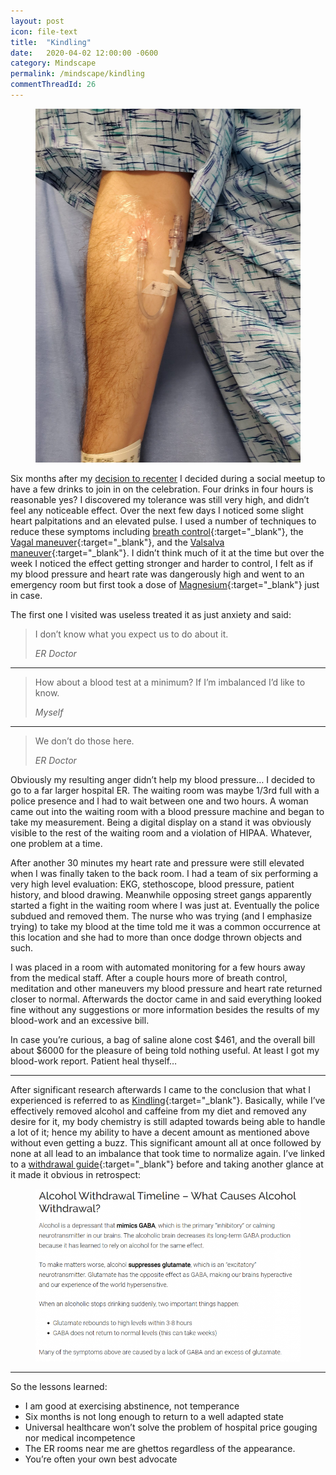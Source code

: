 ```yaml
---
layout: post
icon: file-text
title:  "Kindling"
date:   2020-04-02 12:00:00 -0600
category: Mindscape
permalink: /mindscape/kindling
commentThreadId: 26
---
```


<figure>
    <img src="/media-library/iv-arm.jpg" alt="IV into arm">
</figure>

Six months after my [decision to recenter](/mindscape/2019/07/07/re-centering.html) I decided during a social meetup to have a few drinks to join in on the celebration. Four drinks in four hours is reasonable yes? I discovered my tolerance was still very high, and didn’t feel any noticeable effect. Over the next few days I noticed some slight heart palpitations and an elevated pulse. I used a number of techniques to reduce these symptoms including [breath control](https://www.ncbi.nlm.nih.gov/pubmed/17004338/){:target="_blank"}, the [Vagal maneuver](https://en.wikipedia.org/wiki/Vagal_maneuver){:target="_blank"}, and the [Valsalva maneuver](https://en.wikipedia.org/wiki/Valsalva_maneuver){:target="_blank"}. I didn’t think much of it at the time but over the week I noticed the effect getting stronger and harder to control, I felt as if my blood pressure and heart rate was dangerously high and went to an emergency room but first took a dose of [Magnesium](https://en.wikipedia.org/wiki/Magnesium_deficiency#Arrhythmia){:target="_blank"} just in case.

The first one I visited was useless treated it as just anxiety and said:

> I don’t know what you expect us to do about it.
>
> <cite>ER Doctor</cite>

---

> How about a blood test at a minimum? If I’m imbalanced I’d like to know.
>
> <cite>Myself</cite>

---

> We don’t do those here.
>
> <cite>ER Doctor</cite>

Obviously my resulting anger didn’t help my blood pressure… I decided to go to a far larger hospital ER. The waiting room was maybe 1/3rd full with a police presence and I had to wait between one and two hours. A woman came out into the waiting room with a blood pressure machine and began to take my measurement. Being a digital display on a stand it was obviously visible to the rest of the waiting room and a violation of HIPAA. Whatever, one problem at a time.

After another 30 minutes my heart rate and pressure were still elevated when I was finally taken to the back room. I had a team of six performing a very high level evaluation: EKG, stethoscope, blood pressure, patient history, and blood drawing. Meanwhile opposing street gangs apparently started a fight in the waiting room where I was just at. Eventually the police subdued and removed them. The nurse who was trying (and I emphasize trying) to take my blood at the time told me it was a common occurrence at this location and she had to more than once dodge thrown objects and such.

I was placed in a room with automated monitoring for a few hours away from the medical staff. After a couple hours more of breath control, meditation and other maneuvers my blood pressure and heart rate returned closer to normal. Afterwards the doctor came in and said everything looked fine without any suggestions or more information besides the results of my blood-work and an excessive bill.

In case you’re curious, a bag of saline alone cost $461, and the overall bill about $6000 for the pleasure of being told nothing useful. At least I got my blood-work report. Patient heal thyself…

---

After significant research afterwards I came to the conclusion that what I experienced is referred to as [Kindling](https://www.alcohol.org/effects/kindling-withdrawal/){:target="_blank"}. Basically, while I’ve effectively removed alcohol and caffeine from my diet and removed any desire for it, my body chemistry is still adapted towards being able to handle a lot of it; hence my ability to have a decent amount as mentioned above without even getting a buzz. This significant amount all at once followed by none at all lead to an imbalance that took time to normalize again. I’ve linked to a [withdrawal guide](https://web.archive.org/web/20171012055304/http://fit-recovery.com:80/alcohol-withdrawal-timeline-body-repair-after-quitting-drinking/){:target="_blank"} before and taking another glance at it made it obvious in retrospect:

<figure>
    <img src="/media-library/alcohol-withdrawal.png" alt="Alcohol Withdrawal Timeline">
</figure>

---

So the lessons learned:

- I am good at exercising abstinence, not temperance
- Six months is not long enough to return to a well adapted state
- Universal healthcare won’t solve the problem of hospital price gouging nor medical incompetence
- The ER rooms near me are ghettos regardless of the appearance.
- You’re often your own best advocate
